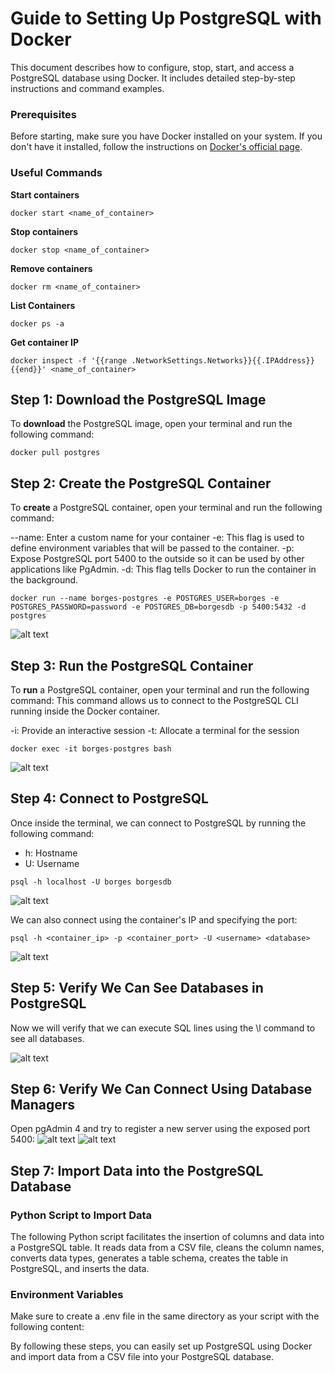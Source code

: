 # Guide to Setting Up PostgreSQL with Docker

This document describes how to configure, stop, start, and access a PostgreSQL database using Docker. It includes detailed step-by-step instructions and command examples.

### Prerequisites

Before starting, make sure you have Docker installed on your system. If you don't have it installed, follow the instructions on [Docker's official page](https://docs.docker.com/get-docker/).

### Useful Commands

**Start containers**


```
docker start <name_of_container>
```


**Stop containers**


```
docker stop <name_of_container>
```



**Remove containers**



```
docker rm <name_of_container>
```


**List Containers**



```
docker ps -a
```

**Get container IP**


```
docker inspect -f '{{range .NetworkSettings.Networks}}{{.IPAddress}}{{end}}' <name_of_container>

```


## Step 1: Download the PostgreSQL Image

To **download** the PostgreSQL image, open your terminal and run the following command:


```
docker pull postgres
```


## Step 2: Create the PostgreSQL Container

To **create** a PostgreSQL container, open your terminal and run the following command:

--name: Enter a custom name for your container
-e: This flag is used to define environment variables that will be passed to the container.
-p: Expose PostgreSQL port 5400 to the outside so it can be used by other applications like PgAdmin.
-d: This flag tells Docker to run the container in the background.


```
docker run --name borges-postgres -e POSTGRES_USER=borges -e POSTGRES_PASSWORD=password -e POSTGRES_DB=borgesdb -p 5400:5432 -d postgres
```


![alt text](image.png)

## Step 3: Run the PostgreSQL Container

To **run** a PostgreSQL container, open your terminal and run the following command:
This command allows us to connect to the PostgreSQL CLI running inside the Docker container.

-i: Provide an interactive session
-t: Allocate a terminal for the session



```
docker exec -it borges-postgres bash
```
![alt text](image-1.png)

## Step 4: Connect to PostgreSQL

Once inside the terminal, we can connect to PostgreSQL by running the following command:
- h: Hostname
- U: Username  



```
psql -h localhost -U borges borgesdb

```
![alt text](image-2.png)

We can also connect using the container's IP and specifying the port:

```
psql -h <container_ip> -p <container_port> -U <username> <database>

```
![alt text](image-3.png)

## Step 5: Verify We Can See Databases in PostgreSQL

Now we will verify that we can execute SQL lines using the \l command to see all databases.

![alt text](image-4.png)

## Step 6: Verify We Can Connect Using Database Managers

Open pgAdmin 4 and try to register a new server using the exposed port 5400:
![alt text](image-5.png)
![alt text](image-6.png)

## Step 7: Import Data into the PostgreSQL Database ##

### Python Script to Import Data

The following Python script facilitates the insertion of columns and data into a PostgreSQL table. It reads data from a CSV file, cleans the column names, converts data types, generates a table schema, creates the table in PostgreSQL, and inserts the data.

### Environment Variables

Make sure to create a .env file in the same directory as your script with the following content:

By following these steps, you can easily set up PostgreSQL using Docker and import data from a CSV file into your PostgreSQL database.